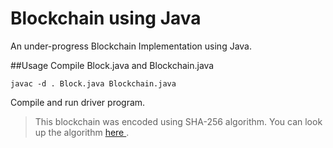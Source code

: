 # Blockchain using Java
An under-progress Blockchain Implementation using Java.
 
##Usage
Compile Block.java and Blockchain.java 
```
javac -d . Block.java Blockchain.java
```
Compile and run driver program.

> This blockchain was encoded using SHA-256 algorithm. You can look up the algorithm [ here ](https://www.baeldung.com/sha-256-hashing-java).
